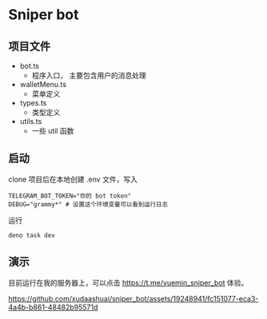 # Sniper bot

## 项目文件

- bot.ts
  - 程序入口， 主要包含用户的消息处理
- walletMenu.ts
  - 菜单定义
- types.ts
  - 类型定义
- utils.ts
  - 一些 util 函数

## 启动

clone 项目后在本地创建 .env 文件，写入

```
TELEGRAM_BOT_TOKEN="你的 bot token"
DEBUG="grammy*" # 设置这个环境变量可以看到运行日志
```

运行

```
deno task dev
```

## 演示

目前运行在我的服务器上，可以点击 https://t.me/yuemin_sniper_bot 体验。

https://github.com/xudaashuai/sniper_bot/assets/19248941/fc151077-eca3-4a4b-b861-48482b95571d
